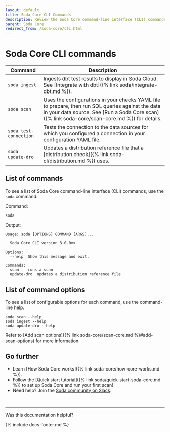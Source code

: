 ```yaml
---
layout: default
title: Soda Core CLI Commands
description: Review the Soda Core command-line interface (CLI) commands.
parent: Soda Core
redirect_from: /soda-core/cli.html
---
```


# Soda Core CLI commands 


| Command               | Description |
| --------------------- | ----------- |
| `soda ingest` | Ingests dbt test results to display in Soda Cloud. See [Integrate with dbt]({% link soda/integrate-dbt.md %}). |
| `soda scan` | Uses the configurations in your checks YAML file to prepare, then run SQL queries against the data in your data source. See [Run a Soda Core scan]({% link soda-core/scan-core.md %}) for details. |
| `soda test-connection` | Tests the connection to the data sources for which you configured a connection in your configuration YAML file. |
| `soda update-dro` | Updates a distribution reference file that a [distribution check]({% link soda-cl/distribution.md %}) uses. |

## List of commands

To see a list of Soda Core command-line interface (CLI) commands, use the `soda` command.

Command:
```shell
soda
```

Output:
```shell
Usage: soda [OPTIONS] COMMAND [ARGS]...

  Soda Core CLI version 3.0.0xx

Options:
  --help  Show this message and exit.

Commands:
  scan    runs a scan
  update-dro  updates a distribution reference file
```

## List of command options

To see a list of configurable options for each command, use the command-line help.
```shell
soda scan --help
soda ingest --help
soda update-dro --help
```

Refer to [Add scan options]({% link soda-core/scan-core.md %}#add-scan-options) for more information.


## Go further

* Learn [How Soda Core works]({% link soda-core/how-core-works.md %}).
* Follow the [Quick start tutorial]({% link soda/quick-start-soda-core.md %}) to set up Soda Core and run your first scan!
* Need help? Join the <a href="http://community.soda.io/slack" target="_blank"> Soda community on Slack</a>.

<br />

---

Was this documentation helpful?

<!-- LikeBtn.com BEGIN -->
<span class="likebtn-wrapper" data-theme="tick" data-i18n_like="Yes" data-ef_voting="grow" data-show_dislike_label="true" data-counter_zero_show="true" data-i18n_dislike="No"></span>
<script>(function(d,e,s){if(d.getElementById("likebtn_wjs"))return;a=d.createElement(e);m=d.getElementsByTagName(e)[0];a.async=1;a.id="likebtn_wjs";a.src=s;m.parentNode.insertBefore(a, m)})(document,"script","//w.likebtn.com/js/w/widget.js");</script>
<!-- LikeBtn.com END -->

{% include docs-footer.md %}
